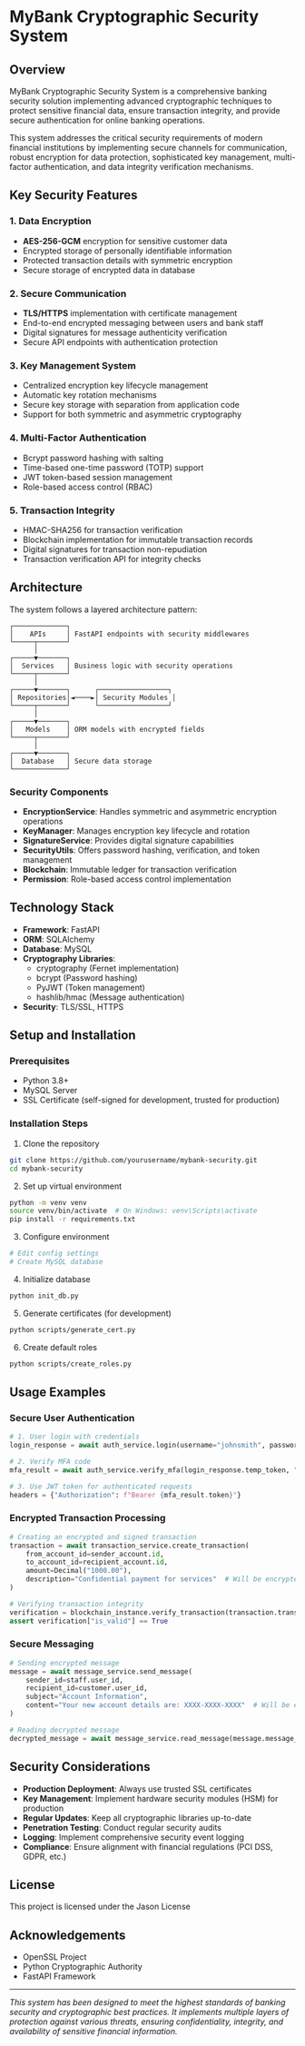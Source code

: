 # MyBank Cryptographic Security System

## Overview

MyBank Cryptographic Security System is a comprehensive banking security solution implementing advanced cryptographic techniques to protect sensitive financial data, ensure transaction integrity, and provide secure authentication for online banking operations.

This system addresses the critical security requirements of modern financial institutions by implementing secure channels for communication, robust encryption for data protection, sophisticated key management, multi-factor authentication, and data integrity verification mechanisms.

## Key Security Features

### 1. Data Encryption
- **AES-256-GCM** encryption for sensitive customer data
- Encrypted storage of personally identifiable information
- Protected transaction details with symmetric encryption
- Secure storage of encrypted data in database

### 2. Secure Communication
- **TLS/HTTPS** implementation with certificate management
- End-to-end encrypted messaging between users and bank staff
- Digital signatures for message authenticity verification
- Secure API endpoints with authentication protection

### 3. Key Management System
- Centralized encryption key lifecycle management
- Automatic key rotation mechanisms
- Secure key storage with separation from application code
- Support for both symmetric and asymmetric cryptography

### 4. Multi-Factor Authentication
- Bcrypt password hashing with salting
- Time-based one-time password (TOTP) support
- JWT token-based session management
- Role-based access control (RBAC)

### 5. Transaction Integrity
- HMAC-SHA256 for transaction verification
- Blockchain implementation for immutable transaction records
- Digital signatures for transaction non-repudiation
- Transaction verification API for integrity checks

## Architecture

The system follows a layered architecture pattern:

```
┌─────────────┐
│    APIs     │ FastAPI endpoints with security middlewares
└─────┬───────┘
      │
┌─────▼───────┐
│  Services   │ Business logic with security operations
└─────┬───────┘
      │
┌─────▼───────┐      ┌─────────────────┐
│ Repositories│◄────►│ Security Modules │
└─────┬───────┘      └─────────────────┘
      │
┌─────▼───────┐
│   Models    │ ORM models with encrypted fields
└─────┬───────┘
      │
┌─────▼───────┐
│  Database   │ Secure data storage
└─────────────┘
```

### Security Components

- **EncryptionService**: Handles symmetric and asymmetric encryption operations
- **KeyManager**: Manages encryption key lifecycle and rotation
- **SignatureService**: Provides digital signature capabilities
- **SecurityUtils**: Offers password hashing, verification, and token management
- **Blockchain**: Immutable ledger for transaction verification
- **Permission**: Role-based access control implementation

## Technology Stack

- **Framework**: FastAPI
- **ORM**: SQLAlchemy
- **Database**: MySQL
- **Cryptography Libraries**:
  - cryptography (Fernet implementation)
  - bcrypt (Password hashing)
  - PyJWT (Token management)
  - hashlib/hmac (Message authentication)
- **Security**: TLS/SSL, HTTPS

## Setup and Installation

### Prerequisites

- Python 3.8+
- MySQL Server
- SSL Certificate (self-signed for development, trusted for production)

### Installation Steps

1. Clone the repository
```bash
git clone https://github.com/yourusername/mybank-security.git
cd mybank-security
```

2. Set up virtual environment
```bash
python -m venv venv
source venv/bin/activate  # On Windows: venv\Scripts\activate
pip install -r requirements.txt
```

3. Configure environment
```bash
# Edit config settings
# Create MySQL database
```

4. Initialize database
```bash
python init_db.py
```

5. Generate certificates (for development)
```bash
python scripts/generate_cert.py
```

6. Create default roles
```bash
python scripts/create_roles.py
```

## Usage Examples

### Secure User Authentication

```python
# 1. User login with credentials
login_response = await auth_service.login(username="johnsmith", password="secure_password")

# 2. Verify MFA code
mfa_result = await auth_service.verify_mfa(login_response.temp_token, "123456")

# 3. Use JWT token for authenticated requests
headers = {"Authorization": f"Bearer {mfa_result.token}"}
```

### Encrypted Transaction Processing

```python
# Creating an encrypted and signed transaction
transaction = await transaction_service.create_transaction(
    from_account_id=sender_account.id,
    to_account_id=recipient_account.id,
    amount=Decimal("1000.00"),
    description="Confidential payment for services"  # Will be encrypted
)

# Verifying transaction integrity
verification = blockchain_instance.verify_transaction(transaction.transaction_id)
assert verification["is_valid"] == True
```

### Secure Messaging

```python
# Sending encrypted message
message = await message_service.send_message(
    sender_id=staff.user_id,
    recipient_id=customer.user_id,
    subject="Account Information",
    content="Your new account details are: XXXX-XXXX-XXXX"  # Will be encrypted
)

# Reading decrypted message
decrypted_message = await message_service.read_message(message.message_id, customer.user_id)
```

## Security Considerations

- **Production Deployment**: Always use trusted SSL certificates
- **Key Management**: Implement hardware security modules (HSM) for production
- **Regular Updates**: Keep all cryptographic libraries up-to-date
- **Penetration Testing**: Conduct regular security audits
- **Logging**: Implement comprehensive security event logging
- **Compliance**: Ensure alignment with financial regulations (PCI DSS, GDPR, etc.)

## License

This project is licensed under the Jason License

## Acknowledgements

- OpenSSL Project
- Python Cryptographic Authority
- FastAPI Framework

---

*This system has been designed to meet the highest standards of banking security and cryptographic best practices. It implements multiple layers of protection against various threats, ensuring confidentiality, integrity, and availability of sensitive financial information.*
